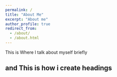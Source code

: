 ```yaml
---
permalink: /
title: "About Me"
excerpt: "About me"
author_profile: true
redirect_from: 
  - /about/
  - /about.html
---
```

This is Where I talk about myself briefly

and This is how i create headings
-----
